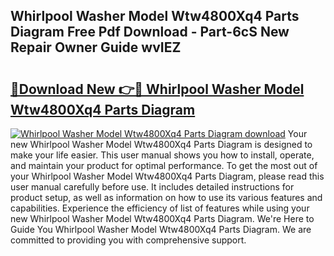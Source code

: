 ## Whirlpool Washer Model Wtw4800Xq4 Parts Diagram Free Pdf Download - Part-6cS New Repair Owner Guide wvIEZ

# <h2><a href="http://dfhlav.blite.top/?on=Whirlpool+Washer+Model+Wtw4800Xq4+Parts+Diagram">🔗Download New 👉🔴 Whirlpool Washer Model Wtw4800Xq4 Parts Diagram</a></h2>

[![Whirlpool Washer Model Wtw4800Xq4 Parts Diagram download](https://i.imgur.com/lujVjoI.png)](http://dfhlav.blite.top/?on=Whirlpool+Washer+Model+Wtw4800Xq4+Parts+Diagram)
Your new Whirlpool Washer Model Wtw4800Xq4 Parts Diagram is designed to make your life easier. This user manual shows you how to install, operate, and maintain your product for optimal performance. To get the most out of your Whirlpool Washer Model Wtw4800Xq4 Parts Diagram, please read this user manual carefully before use. It includes detailed instructions for product setup, as well as information on how to use its various features and capabilities. Experience the efficiency of list of features while using your new Whirlpool Washer Model Wtw4800Xq4 Parts Diagram. We're Here to Guide You Whirlpool Washer Model Wtw4800Xq4 Parts Diagram. We are committed to providing you with comprehensive support.
